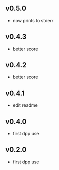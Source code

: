 ## v0.5.0
- now prints to stderr
## v0.4.3
- better score
## v0.4.2
- better score
## v0.4.1
- edit readme
## v0.4.0
- first dpp use
## v0.2.0
- first dpp use
